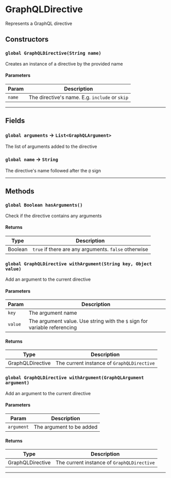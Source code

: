 # GraphQLDirective

Represents a GraphQL directive

## Constructors

### `global GraphQLDirective(String name)`

Creates an instance of a directive by the provided name

#### Parameters

| Param  | Description                                    |
| ------ | ---------------------------------------------- |
| `name` | The directive's name. E.g. `include` or `skip` |

---

## Fields

### `global arguments` → `List<GraphQLArgument>`

The list of arguments added to the directive

### `global name` → `String`

The directive's name followed after the `@` sign

---

## Methods

### `global Boolean hasArguments()`

Check if the directive contains any arguments

#### Returns

| Type    | Description                                          |
| ------- | ---------------------------------------------------- |
| Boolean | `true` if there are any arguments. `false` otherwise |

### `global GraphQLDirective withArgument(String key, Object value)`

Add an argument to the current directive

#### Parameters

| Param   | Description                                                               |
| ------- | ------------------------------------------------------------------------- |
| `key`   | The argument name                                                         |
| `value` | The argument value. Use string with the `$` sign for variable referencing |

#### Returns

| Type             | Description                                |
| ---------------- | ------------------------------------------ |
| GraphQLDirective | The current instance of `GraphQLDirective` |

### `global GraphQLDirective withArgument(GraphQLArgument argument)`

Add an argument to the current directive

#### Parameters

| Param      | Description              |
| ---------- | ------------------------ |
| `argument` | The argument to be added |

#### Returns

| Type             | Description                                |
| ---------------- | ------------------------------------------ |
| GraphQLDirective | The current instance of `GraphQLDirective` |

---
